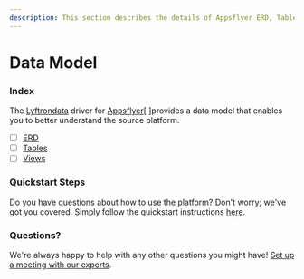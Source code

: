 ```yaml
---
description: This section describes the details of Appsflyer ERD, Tables, and Views.
---
```


# Data Model

### Index

The  [Lyftrondata](https://www.lyftrondata.com/) driver for [Appsflyer](https://www.lyftrondata.com/integration/marketing-analytics/appsflyer/)[ ]provides a data model that enables you to better understand the source platform.

* [ ] [ERD](../../../marketing-analytics/appsflyer/data-model/erd.md)
* [ ] [Tables](../../../marketing-analytics/appsflyer/data-model/tables.md)
* [ ] [Views](../../../marketing-analytics/appsflyer/data-model/views.md)

### Quickstart Steps

Do you have questions about how to use the platform? Don't worry; we've got you covered. Simply follow the quickstart instructions [here](../../../marketing-analytics/appsflyer/quickstart-steps.md).

### Questions? <a href="#questions" id="questions"></a>

We're always happy to help with any other questions you might have! [Set up a meeting with our experts](https://www.lyftrondata.com/book-a-meeting/).

